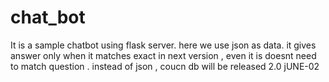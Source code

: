 # chat_bot
It is a sample chatbot using flask server. here we use json as data.
it gives answer only when it matches exact
in next version , even it is doesnt need to match question . 
instead of json , coucn db will be released
2.0 jUNE-02
